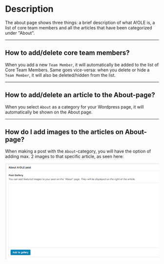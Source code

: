 # Description

The about page shows three things: a brief description of what A!OLE is, a list of core team members and all the articles that have been categorized under "About".

---

## How to add/delete core team members?

When you add a new `Team Member`, it will automatically be added to the list of Core Team Members. Same goes vice-versa: when you delete or hide a `Team Member`, it will also be deleted/hidden from the list.

---

## How to add/delete an article to the About-page?

When you select `About` as a category for your Wordpress page, it will automatically be shown on the About page.

---

## How do I add images to the articles on About-page?

When making a post with the `About`-category, you will have the option of adding max. 2 images to that specific article, as seen here:

![](assets/page-about-86dc2315.png)
